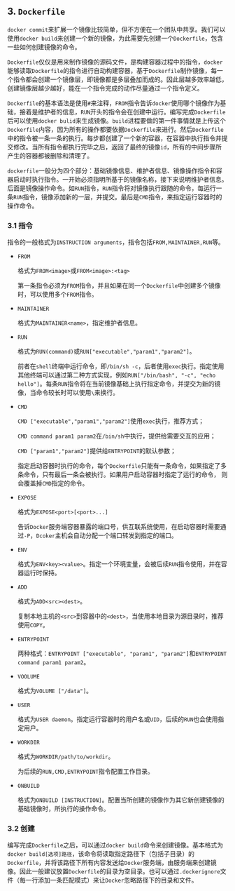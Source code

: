 ## 3. `Dockerfile`

`docker commit`来扩展一个镜像比较简单，但不方便在一个团队中共享。我们可以使用`docker build`来创建一个新的镜像，为此需要先创建一个`Dockerfile`，包含一些如何创建镜像的命令。

`Dockerfile`仅仅是用来制作镜像的源码文件，是构建容器过程中的指令，`docker`能够读取`Dockerfile`的指令进行自动构建容器，基于`Dockerfile`制作镜像，每一个指令都会创建一个镜像层，即镜像都是多层叠加而成的。因此层越多效率越低，创建镜像层越少越好，能在一个指令完成的动作尽量通过一个指令定义。

`Dockerfile`的基本语法是使用`#`来注释，`FROM`指令告诉`docker`使用哪个镜像作为基础，接着是维护者的信息，`RUN`开头的指令会在创建中运行。编写完成`Dockerfile`后可以使用`docker bulid`来生成镜像。`build`进程要做的第一件事情就是上传这个`Dockerfile`内容，因为所有的操作都要依据`Dockerfile`来进行。然后`Dockerfile`中的指令被一条一条的执行。每步都创建了一个新的容器，在容器中执行指令并提交修改。当所有指令都执行完毕之后，返回了最终的镜像`id`，所有的中间步骤所产生的容器都被删除和清理了。

`dockerfile`一般分为四个部分：基础镜像信息、维护者信息、镜像操作指令和容器启动时执行指令。一开始必须指明所基于的镜像名称，接下来说明维护者信息。后面是镜像操作命令。如`RUN`指令，`RUN`指令将对镜像执行跟随的命令，每运行一条`RUN`指令，镜像添加新的一层，并提交。最后是`CMD`指令，来指定运行容器时的操作命令。

### 3.1 指令

指令的一般格式为`INSTRUCTION arguments`，指令包括`FROM,MAINTAINER,RUN`等。

* `FROM`

  格式为`FROM<image>`或`FROM<image>:<tag>`

  第一条指令必须为`FROM`指令，并且如果在同一个`Dockerfile`中创建多个镜像时，可以使用多个`FROM`指令。

* `MAINTAINER`

  格式为`MAINTAINER<name>`，指定维护者信息。

* `RUN`

  格式为`RUN(command)`或`RUN["executable","param1","param2"]`。

  前者在`shell`终端中运行命令，即`/bin/sh -c`，后者使用`exec`执行。指定使用其他终端可以通过第二种方式实现，例如`RUN["/bin/bash", "-c", "echo hello"]`。每条`RUN`指令将在当前镜像基础上执行指定命令，并提交为新的镜像，当命令较长时可以使用`\`来换行。

* `CMD`

  `CMD ["executable","param1","param2"]`使用`exec`执行，推荐方式；

  `CMD command param1 param2`在`/bin/sh`中执行，提供给需要交互的应用；

  `CMD ["param1","param2"]`提供给`ENTRYPOINT`的默认参数；

  指定启动容器时执行的命令，每个`Dockerfile`只能有一条命令，如果指定了多条命令，只有最后一条会被执行。如果用户启动容器时指定了运行的命令， 则会覆盖掉`CMD`指定的命令。

* `EXPOSE`

  格式为`EXPOSE<port>[<port>...]`

  告诉`Docker`服务端容器暴露的端口号，供互联系统使用，在启动容器时需要通过`-P`，`Dcoker`主机会自动分配一个端口转发到指定的端口。

* `ENV`

  格式为`ENV<key><value>`。指定一个环境变量，会被后续`RUN`指令使用，并在容器运行时保持。

* `ADD`

  格式为`ADD<src><dest>`。

  复制本地主机的`<src>`到容器中的`<dest>`，当使用本地目录为源目录时，推荐使用`COPY`。

* `ENTRYPOINT`

  两种格式：`ENTRYPOINT ["executable", "param1", "param2"]`和`ENTRYPOINT command param1 param2`。

* `VOOLUME`

  格式为`VOLUME ["/data"]`。

* `USER`

  格式为`USER daemon`。指定运行容器时的用户名或`UID`，后续的`RUN`也会使用指定用户。

* `WORKDIR`

  格式为`WORKDIR/path/to/workdir`。

  为后续的`RUN,CMD,ENTRYPOINT`指令配置工作目录。

* `ONBUILD`

  格式为`ONBUILD [INSTRUCTION]`。配置当所创建的镜像作为其它新创建镜像的基础镜像时，所执行的操作命令。
  
### 3.2 创建

  编写完成`Dockerfile`之后，可以通过`docker build`命令来创建镜像。基本格式为`docker build[选项]路径`，该命令将读取指定路径下（包括子目录）的`Dockerfile`，并将该路径下所有内容发送给`Docker`服务端，由服务端来创建镜像。因此一般建议放置`Dockerfile`的目录为空目录。也可以通过`.dockerignore`文件（每一行添加一条匹配模式）来让`Docker`忽略路径下的目录和文件。

